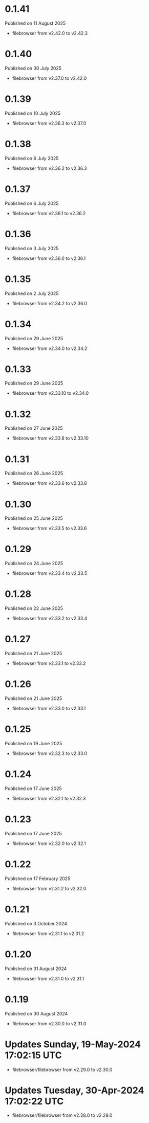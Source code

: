# 0.1.41

Published on 11 August 2025

- filebrowser from v2.42.0 to v2.42.3

# 0.1.40

Published on 30 July 2025

- filebrowser from v2.37.0 to v2.42.0

# 0.1.39

Published on 10 July 2025

- filebrowser from v2.36.3 to v2.37.0

# 0.1.38

Published on 6 July 2025

- filebrowser from v2.36.2 to v2.36.3

# 0.1.37

Published on 6 July 2025

- filebrowser from v2.36.1 to v2.36.2

# 0.1.36

Published on 3 July 2025

- filebrowser from v2.36.0 to v2.36.1

# 0.1.35

Published on 2 July 2025

- filebrowser from v2.34.2 to v2.36.0

# 0.1.34

Published on 29 June 2025

- filebrowser from v2.34.0 to v2.34.2

# 0.1.33

Published on 29 June 2025

- filebrowser from v2.33.10 to v2.34.0

# 0.1.32

Published on 27 June 2025

- filebrowser from v2.33.8 to v2.33.10

# 0.1.31

Published on 26 June 2025

- filebrowser from v2.33.6 to v2.33.8

# 0.1.30

Published on 25 June 2025

- filebrowser from v2.33.5 to v2.33.6

# 0.1.29

Published on 24 June 2025

- filebrowser from v2.33.4 to v2.33.5

# 0.1.28

Published on 22 June 2025

- filebrowser from v2.33.2 to v2.33.4

# 0.1.27

Published on 21 June 2025

- filebrowser from v2.33.1 to v2.33.2

# 0.1.26

Published on 21 June 2025

- filebrowser from v2.33.0 to v2.33.1

# 0.1.25

Published on 19 June 2025

- filebrowser from v2.32.3 to v2.33.0

# 0.1.24

Published on 17 June 2025

- filebrowser from v2.32.1 to v2.32.3

# 0.1.23

Published on 17 June 2025

- filebrowser from v2.32.0 to v2.32.1

# 0.1.22

Published on 17 February 2025

- filebrowser from v2.31.2 to v2.32.0

# 0.1.21

Published on 3 October 2024

- filebrowser from v2.31.1 to v2.31.2

# 0.1.20

Published on 31 August 2024

- filebrowser from v2.31.0 to v2.31.1

# 0.1.19

Published on 30 August 2024

- filebrowser from v2.30.0 to v2.31.0

# Updates Sunday, 19-May-2024 17:02:15 UTC
- filebrowser/filebrowser from v2.29.0 to v2.30.0

# Updates Tuesday, 30-Apr-2024 17:02:22 UTC
- filebrowser/filebrowser from v2.28.0 to v2.29.0

